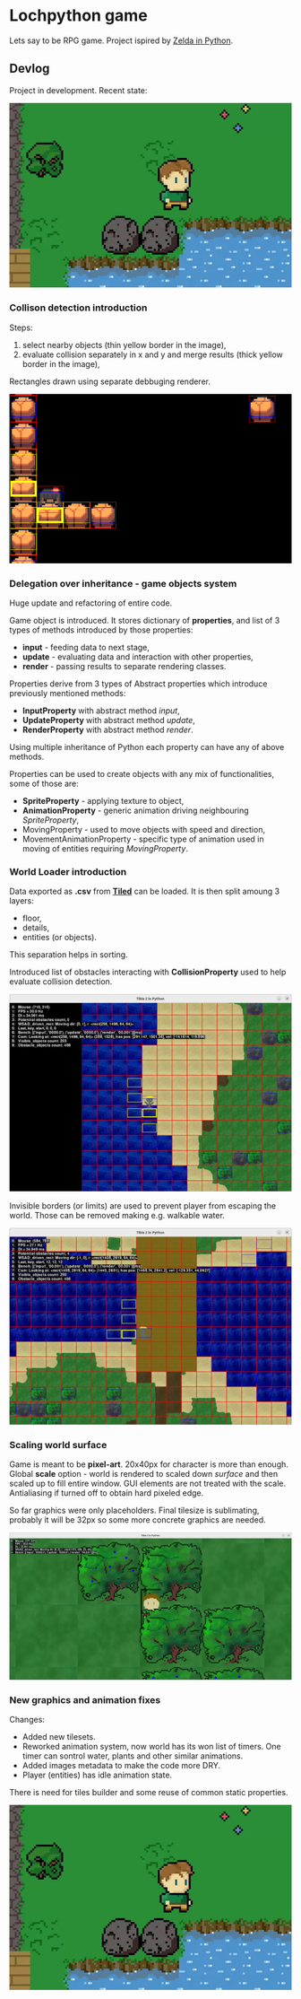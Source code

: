 # Lochpython game

Lets say to be RPG game. Project ispired by [Zelda in Python](https://www.youtube.com/watch?v=QU1pPzEGrqw).

## Devlog

Project in development. Recent state:

![Recent screenshot](img/anims.gif)

### Collison detection introduction

Steps:
1. select nearby objects (thin yellow border in the image),
2. evaluate collision separately in x and y and merge results (thick yellow border in the image),

Rectangles drawn using separate debbuging renderer.

![Collision detection example](img/collision_detection.png)

### Delegation over inheritance - game objects system

Huge update and refactoring of entire code.

Game object is introduced. It stores dictionary of **properties**, and list of 3 types of methods introduced by those properties:
 - **input** - feeding data to next stage,
 - **update** - evaluating data and interaction with other properties,
 - **render** - passing results to separate rendering classes.

Properties derive from 3 types of Abstract properties which introduce previously mentioned methods:
 - **InputProperty** with abstract method _input_,
 - **UpdateProperty** with abstract method _update_,
 - **RenderProperty** with abstract method _render_.

Using multiple inheritance of Python each property can have any of above methods.

Properties can be used to create objects with any mix of functionalities, some of those are:
 - **SpriteProperty** - applying texture to object,
 - **AnimationProperty** - generic animation driving neighbouring _SpriteProperty_,
 - MovingProperty - used to move objects with speed and direction,
 - MovementAnimationProperty - specific type of animation used in moving of entities requiring _MovingProperty_.

### World Loader introduction

Data exported as **.csv** from **[Tiled](https://www.mapeditor.org/)** can be loaded. It is then split amoung 3 layers:
 - floor,
 - details,
 - entities (or objects).

This separation helps in sorting. 

Introduced list of obstacles interacting with **CollisionProperty** used to help evaluate collision detection.

![Invisible borders](img/tibia_2_water_border.png)

Invisible borders (or limits) are used to prevent player from escaping the world. Those can be removed making e.g. walkable water.

![Invisible borders](img/tibia_2_bridge.png)

### Scaling world surface

Game is meant to be **pixel-art**. 20x40px for character is more than enough. Global **scale** option - world is rendered to scaled down _surface_ and then scaled up to fill entire window. GUI elements are not treated with the scale. Antialiasing if turned off to obtain hard pixeled edge.

So far graphics were only placeholders. Final tilesize is sublimating, probably it will be 32px so some more concrete graphics are needed.

![Scaled up world](img/tibia_2_scale.png)

### New graphics and animation fixes

Changes:

 - Added new tilesets.
 - Reworked animation system, now world has its won list of timers. One timer can sontrol water, plants and other similar animations.
 - Added images metadata to make the code more DRY.
 - Player (entities) has idle animation state.

There is need for tiles builder and some reuse of common static properties.

![Animated nature and entities screenshot](img/anims.gif)
